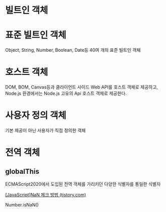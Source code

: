 # 빌트인 객체

# 표준 빌트인 객체

Object, String, Number, Boolean, Date등 40여 개의 표준 빌트인 객체

# 호스트 객체

DOM,  BOM, Canvas등과 클라이언트 사이드 Web API를 호스트 객체로 제공하고, Node.js 환경에서는 Node.js 고유의 Api 호스트 객체로 제공한다.

# 사용자 정의 객체

기본 제공이 아닌 사용자가 직접 정의한 객체

# 전역 객체

## globalThis

ECMAScript2020에서 도입된 전역 객체를 가리키던 다양한 식별자를 통일한 식별자

[[JavaScript]NaN 체크 방법 (tistory.com)](https://developer-talk.tistory.com/369)

Number.isNaN()